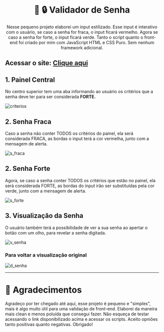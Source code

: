 <h1 align="center">🔴 🔒 Validador de Senha </h1>

<p align="center">Nesse pequeno projeto elaborei um input estilizado. Esse input é interativo com o usuário, se caso a senha for fraca, o input ficará vermelho. Agora se caso a senha for forte, o input ficará verde. Tanto o script quanto o front-end foi criado por mim com JavaScript HTML e CSS Puro. Sem nenhum framework adicional.</b></p>

## Acessar o site: [Clique aqui](https://devluizgustavo.github.io/gamejokenpo/)

<h2 allign="center">1. Painel Central</h2>
<p>No centro superior tem uma aba informando ao usuário os critérios que a senha deve ter para ser considerada <b>FORTE.</b></p>

![criterios](https://github.com/devluizgustavo/validaSenha/assets/142704849/e8523f3c-a716-460b-a639-49d30719e112)

<h2 allign="center">2. Senha Fraca</h2>
<p>Caso a senha não conter TODOS os critérios do painel, ela será considerada FRACA, as bordas o input terá a cor vermelha, junto com a mensagem de alerta.</p>

![s_fraca](https://github.com/devluizgustavo/validaSenha/assets/142704849/ec57e19a-0c52-4f3c-9d86-5eb815e17ed3)

<h2 allign="center">2. Senha Forte</h2>
<p>Agora, se caso a senha conter TODOS os critérios que estão no painel, ela será considerada FORTE, as bordas do input irão ser substituídas pela cor verde, junto com a mensagem de alerta.</p>

![s_forte](https://github.com/devluizgustavo/validaSenha/assets/142704849/ad6ec0f1-60be-48ed-93f1-b268c65f492b)

<h2 allign="center">3. Visualização da Senha</h2>
<p>O usuário também terá a possibilidade de ver a sua senha ao apertar o botão com um olho, para revelar a senha digitada.</p>

![v_senha](https://github.com/devluizgustavo/validaSenha/assets/142704849/b0fe40f5-46aa-4154-8f3e-dc97ac8f5ba0)

<h3 allign="center">Para voltar a visualização original</h2>

![d_senha](https://github.com/devluizgustavo/validaSenha/assets/142704849/7cb6b4ca-8c17-42a4-834c-7af721034238)

<hr>

<h1 allign="center">🎁 Agradecimentos</h1>

<p>Agradeço por ter chegado até aqui, esse projeto é pequeno e "simples", mais é algo muito útil para uma validação de front-end. Elaborei da maneira mais clean e menos poluída que consegui fazer. Não esqueça de testar acessando o link disponibilizado acima e acessar os scripts. Aceito opniões tanto positivas quanto negativas. Obrigado!</p>








